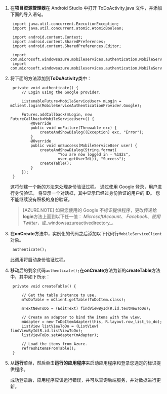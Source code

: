 
1. 在**项目资源管理器**在 Android Studio 中打开 ToDoActivity.java 文件，并添加下面的导入语句。

        import java.util.concurrent.ExecutionException;
        import java.util.concurrent.atomic.AtomicBoolean;

        import android.content.Context;
        import android.content.SharedPreferences;
        import android.content.SharedPreferences.Editor;

        import com.microsoft.windowsazure.mobileservices.authentication.MobileServiceAuthenticationProvider;
        import com.microsoft.windowsazure.mobileservices.authentication.MobileServiceUser;

2. 将下面的方法添加到**ToDoActivity**类中︰ 
    
        private void authenticate() {
            // Login using the Google provider.
            
            ListenableFuture<MobileServiceUser> mLogin = mClient.login(MobileServiceAuthenticationProvider.Google);
    
            Futures.addCallback(mLogin, new FutureCallback<MobileServiceUser>() {
                @Override
                public void onFailure(Throwable exc) {
                    createAndShowDialog((Exception) exc, "Error");
                }           
                @Override
                public void onSuccess(MobileServiceUser user) {
                    createAndShowDialog(String.format(
                            "You are now logged in - %1$2s",
                            user.getUserId()), "Success");
                    createTable();  
                }
            });     
        }


    这将创建一个新的方法来处理身份验证过程。 通过使用 Google 登录，用户进行身份验证。 将显示一个对话框，其中显示已经过身份验证的用户的 ID。 您不能继续没有积极的身份验证。

    > [AZURE.NOTE] 如果您使用的 Google 不标识提供程序，更改传递给**login**方法上面到以下任一值︰ _MicrosoftAccount_、 _Facebook_、_使用 Twitter_，或_windowsazureactivedirectory_。

3. 在**onCreate**方法中，实例化的代码之后添加以下代码行`MobileServiceClient`对象。

        authenticate();

    此调用将启动身份验证过程。

4. 移动后的剩余代码`authenticate();`在**onCreate**方法为新的**createTable**方法中，其中如下所示︰

        private void createTable() {
    
            // Get the table instance to use.
            mToDoTable = mClient.getTable(ToDoItem.class);
    
            mTextNewToDo = (EditText) findViewById(R.id.textNewToDo);
    
            // Create an adapter to bind the items with the view.
            mAdapter = new ToDoItemAdapter(this, R.layout.row_list_to_do);
            ListView listViewToDo = (ListView) findViewById(R.id.listViewToDo);
            listViewToDo.setAdapter(mAdapter);
    
            // Load the items from Azure.
            refreshItemsFromTable();
        }

9. 从**运行**菜单，然后单击**运行的应用程序**来启动应用程序和登录您选定的标识提供程序。 

    成功登录后，应用程序应该运行错误，并可以查询后端服务，并对数据进行更新。